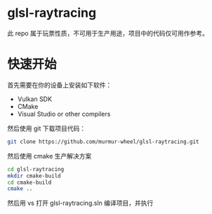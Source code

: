 # glsl-raytracing

此 repo 属于玩票性质，不可用于生产用途，项目中的代码仅可用作参考。

# 快速开始

首先需要在你的设备上安装如下软件：

- Vulkan SDK
- CMake
- Visual Studio or other compilers

然后使用 git 下载项目代码：

```bash
git clone https://github.com/murmur-wheel/glsl-raytracing.git
```

然后使用 cmake 生产解决方案

```bash
cd glsl-raytracing
mkdir cmake-build
cd cmake-build
cmake ..
```

然后用 vs 打开 glsl-raytracing.sln 编译项目，并执行
